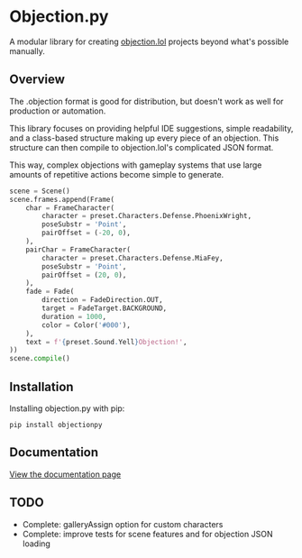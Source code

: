 # Objection.py

A modular library for creating [objection.lol](https://objection.lol/maker) projects beyond what's possible manually.

## Overview

The .objection format is good for distribution, but doesn't work as well for production or automation.

This library focuses on providing helpful IDE suggestions, simple readability, and a class-based structure making up every piece of an objection. This structure can then compile to objection.lol's complicated JSON format.

This way, complex objections with gameplay systems that use large amounts of repetitive actions become simple to generate.

```py
scene = Scene()
scene.frames.append(Frame(
    char = FrameCharacter(
        character = preset.Characters.Defense.PhoenixWright,
        poseSubstr = 'Point',
        pairOffset = (-20, 0),
    ),
    pairChar = FrameCharacter(
        character = preset.Characters.Defense.MiaFey,
        poseSubstr = 'Point',
        pairOffset = (20, 0),
    ),
    fade = Fade(
        direction = FadeDirection.OUT,
        target = FadeTarget.BACKGROUND,
        duration = 1000,
        color = Color('#000'),
    ),
    text = f'{preset.Sound.Yell}Objection!',
))
scene.compile()
```

## Installation

Installing objection.py with pip:
```
pip install objectionpy
```

## Documentation

[View the documentation page](https://adamantii.github.io/objection.py/)

## TODO

- Complete: galleryAssign option for custom characters
- Complete: improve tests for scene features and for objection JSON loading
